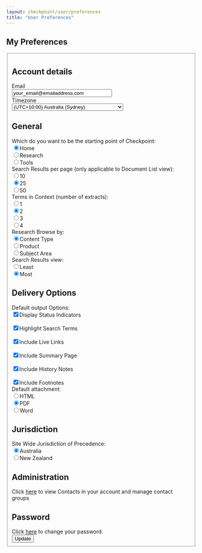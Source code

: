 ```yaml
---
layout: checkpoint/user/preferences
title: "User Preferences"
---
```


<!-- START CHECKPOINT OUTPUT -->

<section id="maincontent"> <h1 id="pagetitle">My Preferences</h1> <form id="prefForm" action="/maf/app/preferences/form" method="get" onsubmit="preUpdate();"> <fieldset> <input type="hidden" name="form" value="true"> <input type="hidden" name="redirect" id="redirect" value="/app/widgetshomepage"> <input type="hidden" name="newuser" id="newuser" value="false"> <h2>Account details</h2> <div class="preferenceRow clearfix"> <div class="preferenceTitle">Email</div><div class="preferenceContent"> <input type="text" name="email" id="email" size="30" maxlength="255" value="your_email@emailaddress.com"> </div></div><div class="preferenceRow clearfix"> <div class="preferenceTitle">Timezone</div><div class="preferenceContent"> <select name="timezone" id="timezone"> <option value="Australia/Adelaide" id="selectAustralia/Adelaide">(UTC+09:30) Australia (Adelaide)</option> <option value="Australia/Brisbane" id="selectAustralia/Brisbane">(UTC+10:00) Australia (Brisbane)</option> <option value="Australia/Canberra" id="selectAustralia/Canberra">(UTC+10:00) Australia (Canberra)</option> <option value="Australia/Darwin" id="selectAustralia/Darwin">(UTC+09:30) Australia (Darwin)</option> <option value="Australia/Hobart" id="selectAustralia/Hobart">(UTC+10:00) Australia (Hobart)</option> <option value="Australia/Melbourne" id="selectAustralia/Melbourne">(UTC+10:00) Australia (Melbourne)</option> <option value="Australia/Perth" id="selectAustralia/Perth">(UTC+08:00) Australia (Perth)</option> <option value="Australia/Sydney" selected="selected" id="selectAustralia/Sydney">(UTC+10:00) Australia (Sydney)</option> <option value="Pacific/Auckland" id="selectPacific/Auckland">(UTC+12:00) New Zealand</option> <option value="Pacific/Chatham" id="selectPacific/Chatham">(UTC+12:45) New Zealand (Chatham Islands)</option> <option value="Pacific/Fiji" id="selectPacific/Fiji">(UTC+12:00) Fiji</option> <option value="Pacific/Funafuti" id="selectPacific/Funafuti">(UTC+12:00) Tuvalu</option> <option value="Pacific/Guadalcanal" id="selectPacific/Guadalcanal">(UTC+11:00) Solomon Islands</option> <option value="Pacific/Majuro" id="selectPacific/Majuro">(UTC+12:00) Marshall Islands</option> <option value="Pacific/Marquesas" id="selectPacific/Marquesas">(UTC-09:30) Îles Marquises</option> <option value="Pacific/Midway" id="selectPacific/Midway">(UTC-11:00) Midway Islands</option> <option value="Pacific/Nauru" id="selectPacific/Nauru">(UTC+12:00) Nauru</option> <option value="Pacific/Niue" id="selectPacific/Niue">(UTC-11:00) Niue</option> <option value="Pacific/Port_Moresby" id="selectPacific/Port_Moresby">(UTC+10:00) Papua New Guinea</option> <option value="Pacific/Rarotonga" id="selectPacific/Rarotonga">(UTC-10:00) Cook Islands</option> <option value="Pacific/Tarawa" id="selectPacific/Tarawa">(UTC+12:00) Kiribati (Gilbert Islands)</option> <option value="Pacific/Tongatapu" id="selectPacific/Tongatapu">(UTC+13:00) Tonga</option> <option value="Pacific/Yap" id="selectPacific/Yap">(UTC+10:00) Federated States of Micronesia</option> </select> </div></div><h2>General</h2> <div class="preferenceRow clearfix"> <div class="preferenceTitle">Which do you want to be the starting point of Checkpoint:</div><div class="preferenceContent"> <input type="radio" id="radioHome" name="whenlogon" value="Home" checked="checked"><label for="radioHome" id="radioHomeLabel">Home</label><br><input type="radio" id="radioResearch" name="whenlogon" value="Research"><label for="radioResearch" id="radioResearchLabel">Research</label><br><input type="radio" id="radioTools" name="whenlogon" value="Tools"><label for="radioTools" id="radioToolsLabel">Tools</label><br></div></div><div class="preferenceRow clearfix"> <div class="preferenceTitle">Search Results per page (only applicable to Document List view):</div><div class="preferenceContent"> <input type="radio" id="radio10" name="result-list-page-size" value="10"><label for="radio10" id="radio10Label">10</label><br><input type="radio" id="radio25" name="result-list-page-size" value="25" checked="checked"><label for="radio25" id="radio25Label">25</label><br><input type="radio" id="radio50" name="result-list-page-size" value="50"><label for="radio50" id="radio50Label">50</label><br></div></div><div class="preferenceRow clearfix"> <div class="preferenceTitle">Terms in Context (number of extracts):</div><div class="preferenceContent"> <input type="radio" id="radio1" name="number-of-snippets" value="1"><label for="radio1" id="radio1Label">1</label><br><input type="radio" id="radio2" name="number-of-snippets" value="2" checked="checked"><label for="radio2" id="radio2Label">2</label><br><input type="radio" id="radio3" name="number-of-snippets" value="3"><label for="radio3" id="radio3Label">3</label><br><input type="radio" id="radio4" name="number-of-snippets" value="4"><label for="radio4" id="radio4Label">4</label><br></div></div><div class="preferenceRow clearfix"> <div class="preferenceTitle">Research Browse by:</div><div class="preferenceContent"> <input type="radio" id="radiocontentType" name="browse-by" value="contentType" checked="checked"><label for="radiocontentType" id="radiocontentTypeLabel">Content Type</label><br><input type="radio" id="radioproduct" name="browse-by" value="product"><label for="radioproduct" id="radioproductLabel">Product</label><br><input type="radio" id="radiosubjectArea" name="browse-by" value="subjectArea"><label for="radiosubjectArea" id="radiosubjectAreaLabel">Subject Area</label><br></div></div><div class="preferenceRow clearfix"> <div class="preferenceTitle">Search Results view:</div><div class="preferenceContent"> <input type="radio" id="radioLeast" name="result-details" value="Least"><label for="radioLeast" id="radioLeastLabel">Least</label><br><input type="radio" id="radioMost" name="result-details" value="Most" checked="checked"><label for="radioMost" id="radioMostLabel">Most</label><br></div></div><h2>Delivery Options</h2> <div class="preferenceTitle">Default output Options:</div><div class="preferenceRow clearfix"> <div class="preferenceContent"> <input type="checkbox" id="include-status-flags" name="include-status-flags" value="true" checked="checked"><label for="include-status-flags" id="include-status-flagsLabel">Display Status Indicators</label><br><br><input type="checkbox" id="include-highlighted-terms" name="include-highlighted-terms" value="true" checked="checked"><label for="include-highlighted-terms" id="include-highlighted-termsLabel">Highlight Search Terms</label><br><br><input type="checkbox" id="include-live-links" name="include-live-links" value="true" checked="checked"><label for="include-live-links" id="include-live-linksLabel">Include Live Links</label><br><br><input type="checkbox" id="include-summary-page" name="include-summary-page" value="true" checked="checked"><label for="include-summary-page" id="include-summary-pageLabel">Include Summary Page</label><br><br><input type="checkbox" id="history-notes" name="history-notes" value="true" checked="checked"><label for="history-notes" id="history-notesLabel">Include History Notes</label><br><br><input type="checkbox" id="include-footnotes" name="include-footnotes" value="true" checked="checked"><label for="include-footnotes" id="include-footnotesLabel">Include Footnotes</label><br></div></div><div class="preferenceRow clearfix"> <div class="preferenceTitle">Default attachment:</div><div class="preferenceContent"> <input type="radio" id="radioHTML" name="attachment-type" value="HTML"><label for="radioHTML" id="radioHTMLLabel">HTML</label><br><input type="radio" id="radioPDF" name="attachment-type" value="PDF" checked="checked"><label for="radioPDF" id="radioPDFLabel">PDF</label><br><input type="radio" id="radioWord" name="attachment-type" value="Word"><label for="radioWord" id="radioWordLabel">Word</label><br></div></div><input type="hidden" name="paper-size" value="A4"> <h2>Jurisdiction</h2> <div class="preferenceRow clearfix"> <div class="preferenceTitle">Site Wide Jurisdiction of Precedence:</div><div class="preferenceContent"> <input type="radio" id="radioAU" name="jurisdiction" value="AU" checked="checked"><label for="radioAU" id="radioAULabel">Australia</label><br><input type="radio" id="radioNZ" name="jurisdiction" value="NZ"><label for="radioNZ" id="radioNZLabel">New Zealand</label><br></div></div><h2>Administration</h2> <p>Click <a id="myContactsFeature" href="#">here</a> to view Contacts in your account and manage contact groups</p><h2>Password</h2> Click <a href="/maf/app/onepass/linkout?dest=https%3A%2F%2Fonepass.thomsonreuters.com%2Fv2%2Flogin%3Fproductid%3DCPAU%26returnto%3Dhttp%253A%252F%252Fwww.checkpointau.com.au%252Fmaf%252Fpreference%252Fpreference.vm">here</a> to change your password. <div id="submitDiv"> <input type="submit" id="searchButton" title="" value="Update" class="primaryblock"> </div></fieldset> </form></section>

<!-- END CHECKPOINT OUTPUT -->